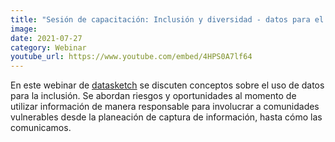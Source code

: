 ```yaml
---
title: "Sesión de capacitación: Inclusión y diversidad - datos para el bien común"
image: 
date: 2021-07-27
category: Webinar
youtube_url: https://www.youtube.com/embed/4HPS0A7lf64
---
```


En este webinar de [datasketch](http://datasketch.co) se discuten conceptos sobre el uso de datos para la inclusión. Se abordan riesgos y oportunidades al momento de utilizar información de manera responsable para involucrar a comunidades vulnerables desde la planeación de captura de información, hasta cómo las comunicamos. 

